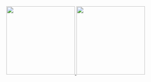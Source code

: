 <div>
<a href="https://github.com/filipevalentim">
<img loading="lazy" height="180em" src="https://github-readme-stats.vercel.app/api/top-langs/?username=filipevalentim&layout=compact&langs_count=7&theme=dark"/>
<img loading="lazy" height="180em" src="https://github-readme-stats.vercel.app/api?username=filipevalentim&show_icons=true&theme=dark&include_all_commits=true&count_private=true"/>
</div>
